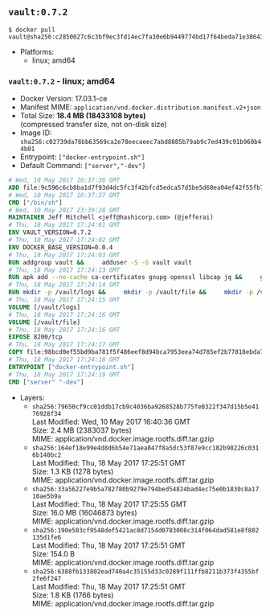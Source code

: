 ## `vault:0.7.2`

```console
$ docker pull vault@sha256:c2850027c6c3bf9ec3fd14ec7fa30e6b9449774bd17f64beda71e38643846c95
```

-	Platforms:
	-	linux; amd64

### `vault:0.7.2` - linux; amd64

-	Docker Version: 17.03.1-ce
-	Manifest MIME: `application/vnd.docker.distribution.manifest.v2+json`
-	Total Size: **18.4 MB (18433108 bytes)**  
	(compressed transfer size, not on-disk size)
-	Image ID: `sha256:c02739da78bb63569ca2e78eecaeec7abd8885b79ab9c7ed439c91b960b44b01`
-	Entrypoint: `["docker-entrypoint.sh"]`
-	Default Command: `["server","-dev"]`

```dockerfile
# Wed, 10 May 2017 16:37:36 GMT
ADD file:9c596c6cb8ba1d7f93d4dc5fc3f42bfcd5edca57d5be5d60ea04ef42f55fb7a8 in / 
# Wed, 10 May 2017 16:37:37 GMT
CMD ["/bin/sh"]
# Wed, 10 May 2017 23:39:28 GMT
MAINTAINER Jeff Mitchell <jeff@hashicorp.com> (@jefferai)
# Thu, 18 May 2017 17:24:01 GMT
ENV VAULT_VERSION=0.7.2
# Thu, 18 May 2017 17:24:02 GMT
ENV DOCKER_BASE_VERSION=0.0.4
# Thu, 18 May 2017 17:24:03 GMT
RUN addgroup vault &&     adduser -S -G vault vault
# Thu, 18 May 2017 17:24:13 GMT
RUN apk add --no-cache ca-certificates gnupg openssl libcap jq &&     gpg --recv-keys 91A6E7F85D05C65630BEF18951852D87348FFC4C &&     mkdir -p /tmp/build &&     cd /tmp/build &&     wget https://releases.hashicorp.com/docker-base/${DOCKER_BASE_VERSION}/docker-base_${DOCKER_BASE_VERSION}_linux_amd64.zip &&     wget https://releases.hashicorp.com/docker-base/${DOCKER_BASE_VERSION}/docker-base_${DOCKER_BASE_VERSION}_SHA256SUMS &&     wget https://releases.hashicorp.com/docker-base/${DOCKER_BASE_VERSION}/docker-base_${DOCKER_BASE_VERSION}_SHA256SUMS.sig &&     gpg --batch --verify docker-base_${DOCKER_BASE_VERSION}_SHA256SUMS.sig docker-base_${DOCKER_BASE_VERSION}_SHA256SUMS &&     grep ${DOCKER_BASE_VERSION}_linux_amd64.zip docker-base_${DOCKER_BASE_VERSION}_SHA256SUMS | sha256sum -c &&     unzip docker-base_${DOCKER_BASE_VERSION}_linux_amd64.zip &&     cp bin/gosu bin/dumb-init /bin &&     wget https://releases.hashicorp.com/vault/${VAULT_VERSION}/vault_${VAULT_VERSION}_linux_amd64.zip &&     wget https://releases.hashicorp.com/vault/${VAULT_VERSION}/vault_${VAULT_VERSION}_SHA256SUMS &&     wget https://releases.hashicorp.com/vault/${VAULT_VERSION}/vault_${VAULT_VERSION}_SHA256SUMS.sig &&     gpg --batch --verify vault_${VAULT_VERSION}_SHA256SUMS.sig vault_${VAULT_VERSION}_SHA256SUMS &&     grep vault_${VAULT_VERSION}_linux_amd64.zip vault_${VAULT_VERSION}_SHA256SUMS | sha256sum -c &&     unzip -d /bin vault_${VAULT_VERSION}_linux_amd64.zip &&     cd /tmp &&     rm -rf /tmp/build &&     apk del gnupg openssl &&     rm -rf /root/.gnupg
# Thu, 18 May 2017 17:24:14 GMT
RUN mkdir -p /vault/logs &&     mkdir -p /vault/file &&     mkdir -p /vault/config &&     chown -R vault:vault /vault
# Thu, 18 May 2017 17:24:15 GMT
VOLUME [/vault/logs]
# Thu, 18 May 2017 17:24:16 GMT
VOLUME [/vault/file]
# Thu, 18 May 2017 17:24:16 GMT
EXPOSE 8200/tcp
# Thu, 18 May 2017 17:24:17 GMT
COPY file:98bcd0ef55bd9ba781f5f486eef8d94bca7953eea74d785ef2b77818ebda7972 in /usr/local/bin/docker-entrypoint.sh 
# Thu, 18 May 2017 17:24:18 GMT
ENTRYPOINT ["docker-entrypoint.sh"]
# Thu, 18 May 2017 17:24:19 GMT
CMD ["server" "-dev"]
```

-	Layers:
	-	`sha256:79650cf9cc01ddb17cb9c4036ba9268528b775fe0322f347d15b5e4176928f34`  
		Last Modified: Wed, 10 May 2017 16:40:36 GMT  
		Size: 2.4 MB (2383037 bytes)  
		MIME: application/vnd.docker.image.rootfs.diff.tar.gzip
	-	`sha256:164ef18e99e4d8d6b54e71aea847f8a5dc53f87e9cc182b98226c0316b140bc2`  
		Last Modified: Thu, 18 May 2017 17:25:51 GMT  
		Size: 1.3 KB (1278 bytes)  
		MIME: application/vnd.docker.image.rootfs.diff.tar.gzip
	-	`sha256:33a56227e9b5a782780b9279e794bed54824bad4ec75e0b1830c8a1718ae5b9a`  
		Last Modified: Thu, 18 May 2017 17:25:55 GMT  
		Size: 16.0 MB (16046873 bytes)  
		MIME: application/vnd.docker.image.rootfs.diff.tar.gzip
	-	`sha256:190e503cf9548def5421ac8d7154d0783008c314f064dad581e8f802135d1fe6`  
		Last Modified: Thu, 18 May 2017 17:25:51 GMT  
		Size: 154.0 B  
		MIME: application/vnd.docker.image.rootfs.diff.tar.gzip
	-	`sha256:6388fb133802ead740a4c35155d33c0289f111ffb8211b373f4355bf2fe6f247`  
		Last Modified: Thu, 18 May 2017 17:25:51 GMT  
		Size: 1.8 KB (1766 bytes)  
		MIME: application/vnd.docker.image.rootfs.diff.tar.gzip
